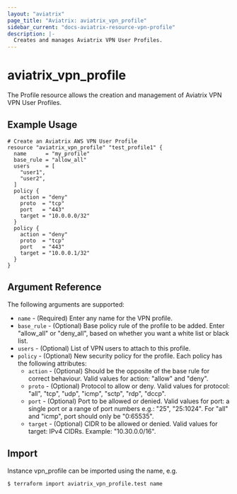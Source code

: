 ```yaml
---
layout: "aviatrix"
page_title: "Aviatrix: aviatrix_vpn_profile"
sidebar_current: "docs-aviatrix-resource-vpn-profile"
description: |-
  Creates and manages Aviatrix VPN User Profiles.
---
```


# aviatrix_vpn_profile

The Profile resource allows the creation and management of Aviatrix VPN VPN User Profiles.

## Example Usage

```hcl
# Create an Aviatrix AWS VPN User Profile
resource "aviatrix_vpn_profile" "test_profile1" {
  name      = "my_profile"
  base_rule = "allow_all"
  users     = [
    "user1", 
    "user2",
  ]
  policy { 
    action = "deny"
    proto  = "tcp"
    port   = "443"
    target = "10.0.0.0/32"
  }
  policy {
    action = "deny"
    proto  = "tcp"
    port   = "443"
    target = "10.0.0.1/32"
  }
}
```

## Argument Reference

The following arguments are supported:

* `name` - (Required) Enter any name for the VPN profile.
* `base_rule` - (Optional) Base policy rule of  the profile to be added. Enter "allow_all" or "deny_all", based on whether you want a white list or black list.
* `users` - (Optional) List of VPN users to attach to this profile.
* `policy` - (Optional) New security policy for the profile. Each policy has the following attributes:
  * `action` - (Optional) Should be the opposite of the base rule for correct behaviour. Valid values for action: "allow" and "deny".
  * `proto` - (Optional) Protocol to allow or deny. Valid values for protocol: "all", "tcp", "udp", "icmp", "sctp", "rdp", "dccp".
  * `port` - (Optional) Port to be allowed or denied. Valid values for port: a single port or a range of port numbers e.g.: "25", "25:1024". For "all" and "icmp", port should only be "0:65535".
  * `target` - (Optional) CIDR to be allowed or denied. Valid values for target: IPv4 CIDRs. Example: "10.30.0.0/16".

## Import

Instance vpn_profile can be imported using the name, e.g.

```
$ terraform import aviatrix_vpn_profile.test name
```